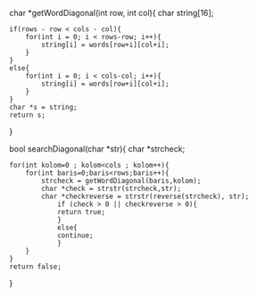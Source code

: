 char *getWordDiagonal(int row, int col){
    char string[16];
    
	if(rows - row < cols - col){
        for(int i = 0; i < rows-row; i++){
            string[i] = words[row+i][col+i];
        }
    }
	else{
    	for(int i = 0; i < cols-col; i++){
            string[i] = words[row+i][col+i];
        }
	}
    char *s = string;
    return s;
}

bool searchDiagonal(char *str){
    char *strcheck;
    
	for(int kolom=0 ; kolom<cols ; kolom++){
        for(int baris=0;baris<rows;baris++){
            strcheck = getWordDiagonal(baris,kolom);
            char *check = strstr(strcheck,str);
            char *checkreverse = strstr(reverse(strcheck), str);
            	if (check > 0 || checkreverse > 0){
                return true;
            	}
            	else{
                continue;	
            	}
        }
	}
    return false;
}
